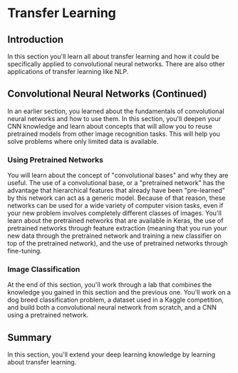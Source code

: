 # Transfer Learning

## Introduction

In this section you'll learn all about transfer learning and how it could be specifically applied to convolutional neural networks. There are also other applications of transfer learning like NLP.


## Convolutional Neural Networks (Continued)

In an earlier section, you learned about the fundamentals of convolutional neural networks and how to use them. In this section, you'll deepen your CNN knowledge and learn about concepts that will allow you to reuse pretrained models from other image recognition tasks. This will help you solve problems where only limited data is available.

### Using Pretrained Networks

You will learn about the concept of "convolutional bases" and why they are useful. The use of a convolutional base, or a "pretrained network" has the advantage that hierarchical features that already have been "pre-learned" by this network can act as a generic model. Because of that reason, these networks can be used for a wide variety of computer vision tasks, even if your new problem involves completely different classes of images. You'll learn about the pretrained networks that are available in Keras, the use of pretrained networks through feature extraction (meaning that you run your new data through the pretrained network and training a new classifier on top of the pretrained network), and the use of pretrained networks through fine-tuning.


### Image Classification 

At the end of this section, you'll work through a lab that combines the knowledge you gained in this section and the previous one. You'll work on a dog breed classification problem, a dataset used in a Kaggle competition, and build both a convolutional neural network from scratch, and a CNN using a pretrained network.


## Summary

In this section, you'll extend your deep learning knowledge by learning about transfer learning. 
